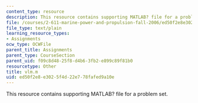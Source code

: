 ```yaml
---
content_type: resource
description: This resource contains supporting MATLAB? file for a problem set.
file: /courses/2-611-marine-power-and-propulsion-fall-2006/ed50f2e8e3025f4d22e778fafed9a10e_vlm.m
file_type: text/plain
learning_resource_types:
- Assignments
ocw_type: OCWFile
parent_title: Assignments
parent_type: CourseSection
parent_uid: f09c8d48-25f8-d4b6-3fb2-e899c89f81b0
resourcetype: Other
title: vlm.m
uid: ed50f2e8-e302-5f4d-22e7-78fafed9a10e
---
```

This resource contains supporting MATLAB? file for a problem set.

